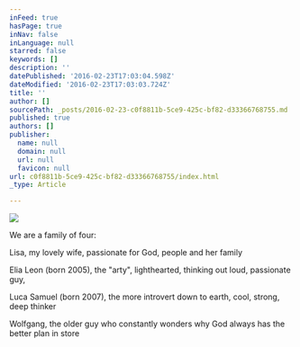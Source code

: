 ```yaml
---
inFeed: true
hasPage: true
inNav: false
inLanguage: null
starred: false
keywords: []
description: ''
datePublished: '2016-02-23T17:03:04.598Z'
dateModified: '2016-02-23T17:03:03.724Z'
title: ''
author: []
sourcePath: _posts/2016-02-23-c0f8811b-5ce9-425c-bf82-d33366768755.md
published: true
authors: []
publisher:
  name: null
  domain: null
  url: null
  favicon: null
url: c0f8811b-5ce9-425c-bf82-d33366768755/index.html
_type: Article

---
```

![](https://the-grid-user-content.s3-us-west-2.amazonaws.com/a00d846e-031c-4f00-8198-f54cf5378075.jpg)

We are a family of four: 

Lisa, my lovely wife, passionate for God, people and her family

Elia Leon (born 2005), the "arty", lighthearted, thinking out loud, passionate guy, 

Luca Samuel (born 2007), the more introvert down to earth, cool, strong, deep thinker

Wolfgang, the older guy who constantly wonders why God always has the better plan in store